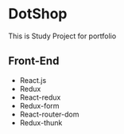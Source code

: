# DotShop
This is Study Project for portfolio

## Front-End

- React.js
- Redux
- React-redux
- Redux-form
- React-router-dom
- Redux-thunk

